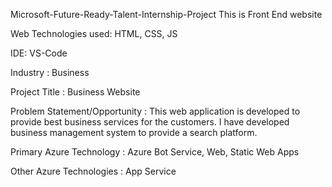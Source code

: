 Microsoft-Future-Ready-Talent-Internship-Project
This is  Front End website 

Web Technologies used: HTML, CSS, JS

IDE: VS-Code

Industry : Business

Project Title : Business Website

Problem Statement/Opportunity : This web application is developed to provide best business services for the customers. I have developed business management system to provide a search platform.

Primary Azure Technology :  Azure Bot Service, Web, Static Web Apps

Other Azure Technologies : App Service
